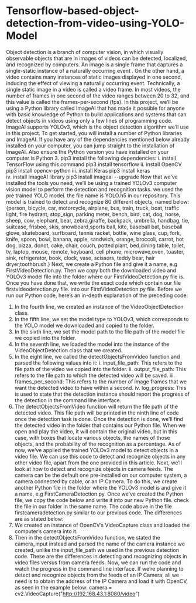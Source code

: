 # Tensorflow-based-object-detection-from-video-using-YOLO-Model
Object detection is a branch of computer vision, in which visually observable objects that are in images of videos can be detected, localized, and recognized by computers. An image is a single frame that captures a single-static instance of a naturally occurring event . On the other hand, a video contains many instances of static images displayed in one second, inducing the effect of viewing a naturally occurring event. Technically, a single static image in a video is called a video frame. In most videos, the number of frames in one second of the video ranges between 20 to 32, and this value is called the frames-per-second (fps).
In this project,  we’ll be using a Python library called ImageAI that has made it possible for anyone with basic knowledge of Python to build applications and systems that can detect objects in videos using only a few lines of programming code. ImageAI supports YOLOv3, which is the object detection algorithm we’ll use in this project.
To get started, you will install a number of Python libraries and ImageAI. If you have any of the dependencies mentioned below already installed on your computer, you can jump straight to the installation of ImageAI. Also ensure the Python version you have installed on your computer is Python 3.
pip3 install the following dependencies:
i. install TensorFlow using this command              pip3 install tensorflow
ii. install  OpenCV                                   pip3 install opencv-python
iii.  install Keras                                   pip3 install keras  
iv.  install ImageAI library                          pip3 install imageai --upgrade              Now that we’ve installed the tools you need, we’ll be using a trained YOLOv3 computer vision model to perform the detection and recognition tasks. we used the pre trained YOLO model. the file name is YOLO.h5 in our repository. This model is trained to detect and recognize 80 different objects, named below:
{person, bicycle, car, motorcycle, airplane, bus, train, truck, boat, traffic light, fire hydrant, stop_sign, parking meter, bench, bird, cat, dog, horse, sheep, cow, elephant, bear, zebra,giraffe, backpack, umbrella, handbag, tie, suitcase, frisbee, skis, snowboard,sports ball, kite, baseball bat, baseball glove, skateboard, surfboard, tennis racket, bottle, wine glass, cup, fork, knife, spoon, bowl, banana, apple, sandwich, orange, broccoli, carrot, hot dog, pizza, donot, cake, chair, couch, potted plant, bed,dining table, toilet, tv, laptop, mouse, remote, keyboard, cell phone, microwave,oven, toaster, sink, refrigerator, book, clock, vase, scissors, teddy bear, hair dryer,toothbrush.}
Next, we create a Python file and give it a name, e.g FirstVideoDetection.py. Then we copy both the downloaded video and YOLOv3 model file into the folder where our FirstVideoDetection.py file is. Once you have done that, we write the exact code which contain our file firstvideodetection.py file. into our FirstVideoDetection.py file.
Before we run our Python code, here’s an in-depth explanation of the preceding code:
1) In the fourth line, we created an instance of the VideoObjectDetection class.
2) In the fifth line, we set the model type to YOLOv3, which corresponds to the YOLO model we downloaded and copied to the folder.
3) In the sixth line, we set the model path to the file path of the model file we copied into the folder.
4) In the seventh line, we loaded the model into the instance of the VideoObjectDetection class that we created.
5) In the eight line, we called the detectObjectsFromVideo function and parsed the following values into it:
i. input_file_path: This refers to the file path of the video we copied into the folder.
ii. output_file_path: This refers to the file path to which the detected video will be saved.
iii. frames_per_second: This refers to the number of image frames that we want the detected video to have within a second.
iv. log_progress: This is used to state that the detection instance should report the progress of the detection in the command line interface.
6) The detectObjectsFromVideo function will return the file path of the detected video. This file path will be printed in the ninth line of code once the detection task is done.
Once the detection is done, we’ll find the detected video in the folder that contains our Python file. When we open and play the video, it will contain the original video, but in this case, with boxes that locate various objects, the names of those objects, and the probability of the recognition as a percentage.
As of now, we’ve applied the trained YOLOv3 model to detect objects in a video file. We can use this code to detect and recognize objects in any other video file, apart from the one provided in this article.
Next, we’ll look at how to detect and recognize objects in camera feeds. The camera can be the default one pre-installed on our computer system, a camera connected by cable, or an IP Camera. To do this, we create another Python file in the folder where the YOLOv3 model is and give it a name, e.g FirstCameraDetection.py.
Once we’ve created the Python file, we copy the code below and write it into our new Python file. check the file in our folder in the same name.
The code above in the file firstcameradetection.py similar to our previous code. The differences are as stated below:
1) We created an instance of OpenCV’s VideoCapture class and loaded the computer’s camera into it.
3) Then in the detectObjectsFromVideo function, we stated the camera_input instead and parsed the name of the camera instance we created, unlike the input_file_path we used in the previous detection code.
These are the differences in detecting and recognizing objects in video files versus from camera feeds. Now, we can run the code and watch the progress in the command line interface.
If we’re planning to detect and recognize objects from the feeds of an IP Camera, all we need is to obtain the address of the IP Camera and load it with OpenCV, as seen in the example below:
camera = cv2.VideoCapture("http://192.168.43.1:8080/video")
